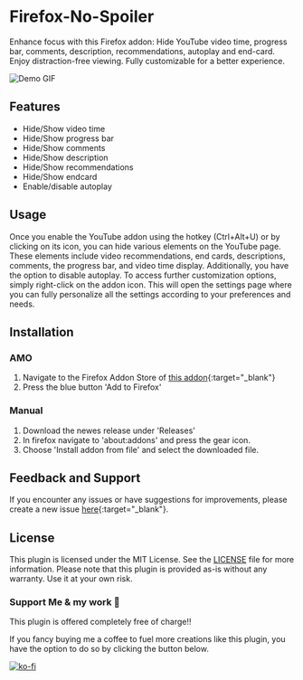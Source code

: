 # Firefox-No-Spoiler

Enhance focus with this Firefox addon: Hide YouTube video time, progress bar, comments, description, recommendations, autoplay and end-card. Enjoy distraction-free viewing. Fully customizable for a better experience.

![Demo GIF](./demogif)

## Features

- Hide/Show video time
- Hide/Show progress bar
- Hide/Show comments
- Hide/Show description
- Hide/Show recommendations
- Hide/Show endcard
- Enable/disable autoplay

## Usage

Once you enable the YouTube addon using the hotkey (Ctrl+Alt+U) or by clicking on its icon, you can hide various elements on the YouTube page. These elements include video recommendations, end cards, descriptions, comments, the progress bar, and video time display. Additionally, you have the option to disable autoplay.
To access further customization options, simply right-click on the addon icon. This will open the settings page where you can fully personalize all the settings according to your preferences and needs.

## Installation

### AMO

1. Navigate to the Firefox Addon Store of [this addon](https://addons.mozilla.org/de/firefox/addon/no-spoilers-youtube/){:target="_blank"}
2. Press the blue button 'Add to Firefox'

### Manual

1. Download the newes release under 'Releases'
2. In firefox navigate to 'about:addons' and press the gear icon.
3. Choose 'Install addon from file' and select the downloaded file.

## Feedback and Support

If you encounter any issues or have suggestions for improvements, please create a new issue [here](https://github.com/0skater0/Firefox-No-Spoiler/issues){:target="_blank"}.

## License

This plugin is licensed under the MIT License. See the [LICENSE](LICENSE) file for more information.
Please note that this plugin is provided as-is without any warranty. Use it at your own risk.

### Support Me & my work 🙏

This plugin is offered completely free of charge‼️

If you fancy buying me a coffee to fuel more creations like this plugin, you have the option to do so by clicking the button below.

[![ko-fi](https://ko-fi.com/img/githubbutton_sm.svg)](https://ko-fi.com/P5P7NLC40)
